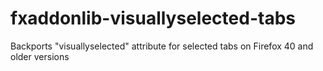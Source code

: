 # fxaddonlib-visuallyselected-tabs
Backports "visuallyselected" attribute for selected tabs on Firefox 40 and older versions

